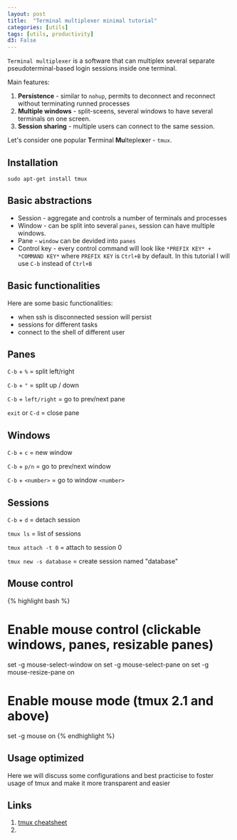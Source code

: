 ```yaml
---
layout: post
title:  "Terminal multiplexer minimal tutorial"
categories: [utils]
tags: [utils, productivity]
d3: False
---
```


`Terminal multiplexer` is a software that can multiplex several separate pseudoterminal-based login sessions inside one terminal. 

Main features:

1. **Persistence** - similar to `nohup`, permits to deconnect and reconnect without terminating runned processes
2. **Multiple windows** - split-sceens, several windows to have several terminals on one screen.
3. **Session sharing** - multiple users can connect to the same session.


Let's consider one popular **T**erminal **Mu**lteple**x**er - `tmux`. 

<!--more-->

## Installation

`sudo apt-get install tmux`

## Basic abstractions

* Session - aggregate and controls a number of terminals and processes
* Window - can be split into several `panes`, session can have multiple windows.
* Pane - `window` can be devided into `panes`
* Control key - every control command will look like  `*PREFIX KEY* + *COMMAND KEY*` where `PREFIX KEY` is `Ctrl+B` by default. In this tutorial I will use `C-b` instead of `Ctrl+B`

## Basic functionalities

Here are some basic functionalities:

* when ssh is disconnected session will persist
* sessions for different tasks
* connect to the shell of different user


## Panes

`C-b`  + `%`   =  split left/right

`C-b`  + `"`  =  split up / down

`C-b` + `left/right`  = go to prev/next pane

`exit`  or `C-d`  = close pane

## Windows

`C-b` + `c`  = new window

`C-b` + `p/n`  = go to prev/next window

`C-b` + `<number>` = go to window `<number>`

## Sessions

`C-b` + `d`   = detach session

`tmux ls`  = list of sessions

`tmux attach -t 0`  = attach to session 0

`tmux new -s database` = create session named "database"


## Mouse control

{% highlight bash %}
# Enable mouse control (clickable windows, panes, resizable panes)
set -g mouse-select-window on
set -g mouse-select-pane on
set -g mouse-resize-pane on

# Enable mouse mode (tmux 2.1 and above)
set -g mouse on
{% endhighlight %}

## Usage optimized

Here we will discuss some configurations and best practicise to foster usage of tmux and make it more transparent and easier

## Links 

1. [tmux cheatsheet](https://gist.github.com/MohamedAlaa/2961058)
2. 
